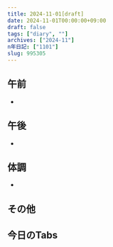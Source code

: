 ```yaml
---
title: 2024-11-01[draft]
date: 2024-11-01T00:00:00+09:00
draft: false
tags: ["diary", ""]
archives: ["2024-11"]
n年日記: ["1101"]
slug: 995305
---
```

## 午前
- 
## 午後
- 
## 体調
- 
## その他
## 今日のTabs